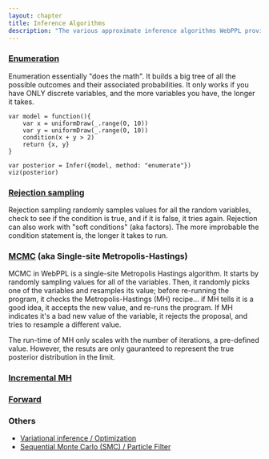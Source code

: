 ```yaml
---
layout: chapter
title: Inference Algorithms
description: "The various approximate inference algorithms WebPPL provides and the classes of programs for which they are each best suited."
---
```


### [Enumeration](https://webppl.readthedocs.io/en/master/inference/methods.html#enumeration)

Enumeration essentially "does the math". It builds a big tree of all the possible outcomes and their associated probabilities. It only works if you have ONLY discrete variables, and the more variables you have, the longer it takes.

~~~~
var model = function(){
	var x = uniformDraw(_.range(0, 10))
	var y = uniformDraw(_.range(0, 10))
	condition(x + y > 2)
	return {x, y}
}

var posterior = Infer({model, method: "enumerate"})
viz(posterior)
~~~~

### [Rejection sampling](https://webppl.readthedocs.io/en/master/inference/methods.html#rejection-sampling)

Rejection sampling randomly samples values for all the random variables, check to see if the condition is true, and if it is false, it tries again. Rejection can also work with "soft conditions" (aka factors). The more improbable the condition statement is, the longer it takes to run.

### [MCMC](https://webppl.readthedocs.io/en/master/inference/methods.html#mcmc) (aka Single-site Metropolis-Hastings)

MCMC in WebPPL is a single-site Metropolis Hastings algorithm. It starts by randomly sampling values for all of the variables. Then, it randomly picks one of the variables and resamples its value; before re-running the program, it checks the Metropolis-Hastings (MH) recipe... if MH tells it is a good idea, it accepts the new value, and re-runs the program. If MH indicates it's a bad new value of the variable, it rejects the proposal, and tries to resample a different value. 

The run-time of MH only scales with the number of iterations, a pre-defined value. However, the resuts are only gauranteed to represent the true posterior distribution in the limit. 

### [Incremental MH](https://webppl.readthedocs.io/en/master/inference/methods.html#incremental-mh)

### [Forward](https://webppl.readthedocs.io/en/master/inference/methods.html#forward-sampling)


### Others

- [Variational inference / Optimization](https://webppl.readthedocs.io/en/master/inference/methods.html#optimization)
- [Sequential Monte Carlo (SMC) / Particle Filter](https://webppl.readthedocs.io/en/master/inference/methods.html#smc)